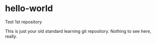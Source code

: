 # hello-world
Test 1st repository

This is  just your old standard learning git repository. Nothing to see here, really.

